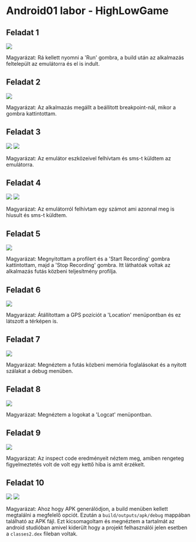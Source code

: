 # Android01 labor - HighLowGame

## Feladat 1

![](f1.png)

Magyarázat: Rá kellett nyomni a 'Run' gombra, a build után az alkalmazás feltelepült az emulátorra és el is indult.

## Feladat 2

![](f2.png)

Magyarázat: Az alkalmazás megállt a beállított breakpoint-nál, mikor a gombra kattintottam.

## Feladat 3

![](f3_1.png)
![](f3_2.png)

Magyarázat: Az emulátor eszközeivel felhívtam és sms-t küldtem az emulátorra.

## Feladat 4

![](f4_1.png)
![](f4_2.png)

Magyarázat: Az emulátorról felhívtam egy számot ami azonnal meg is híusult és sms-t küldtem.

## Feladat 5

![](f5.png)

Magyarázat: Megnyitottam a profilert és a 'Start Recording' gombra kattintottam, majd a 'Stop Recording' gombra. Itt láthatóak voltak az alkalmazás futás közbeni teljesítmény profilja.

## Feladat 6

![](f6.png)

Magyarázat: Átállítottam a GPS pozíciót a 'Location' menüpontban és ez látszott a térképen is.

## Feladat 7

![](f7.png)

Magyarázat: Megnéztem a futás közbeni memória foglalásokat és a nyitott szálakat a debug menüben.

## Feladat 8

![](f8.png)

Magyarázat: Megnéztem a logokat a 'Logcat' menüpontban.

## Feladat 9

![](f9.png)

Magyarázat: Az inspect code eredményeit néztem meg, amiben rengeteg figyelmeztetés volt de volt egy kettő hiba is amit érzékelt.

## Feladat 10

![](f10_1.png)
![](f10_2.png)

Magyarázat: Ahoz hogy APK generálódjon, a build menüben kellett megtalálni a megfelelő opciót. Ezután a `build/outputs/apk/debug` mappában található az APK fájl. Ezt kicsomagoltam és megnéztem a tartalmát az android studióban amivel kiderült hogy a projekt felhasználói jelen esetben a `classes2.dex` fileban voltak.